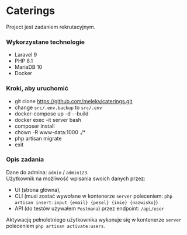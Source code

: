 # Caterings
Project jest zadaniem rekrutacyjnym.

### Wykorzystane technologie
* Laravel 9
* PHP 8.1
* MariaDB 10
* Docker

### Kroki, aby uruchomić
* git clone https://github.com/melekv/caterings.git
* change `src/.env.backup` to `src/.env`
* docker-compose up -d --build
* docker exec -it server bash
* composer install
* chown -R www-data:1000 ./*
* php artisan migrate
* exit

### Opis zadania
Dane do admina: `admin` / `admin123`.\
Użytkownik na możliwość wpisania swoich danych przez:
* UI (strona główna),
* CLI (musi zostać wywołane w kontenerze `server` poleceniem:
`php artisan insert:input {email} {pesel} {imie} {nazwisko}`)
* API (do testów używałem `Postmana`) przez endpoint: `/api/user`

Aktywację pełnoletniego użytkownika wykonuje się w kontenerze `server`
poleceniem `php artisan activate:users`.